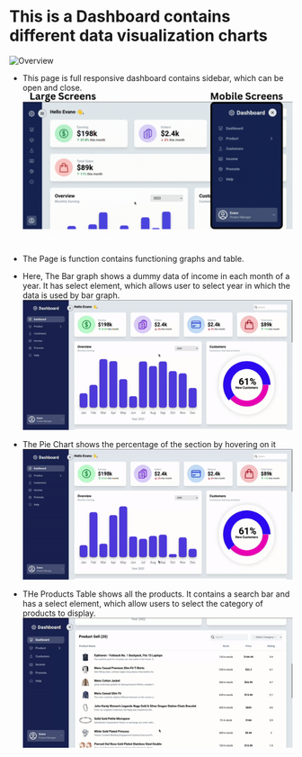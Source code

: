 # This is a Dashboard contains different data visualization charts

![Overview](/screencasts/oveview.gif)

- This page is full responsive dashboard contains sidebar, which can be open and close.  
  ![Sidebar](</screencasts/Large Screens.gif>)

- The Page is function contains functioning graphs and table.

- Here, The Bar graph shows a dummy data of income in each month of a year. It has select element, which allows user to select year in which the data is used by bar graph.
  ![Alt text](/screencasts/barGraph.gif)

- The Pie Chart shows the percentage of the section by hovering on it
  ![Alt text](/screencasts/pieChart.gif)

- THe Products Table shows all the products. It contains a search bar and has a select element, which allow users to select the category of products to display.
  ![Alt text](/screencasts/table.gif)
